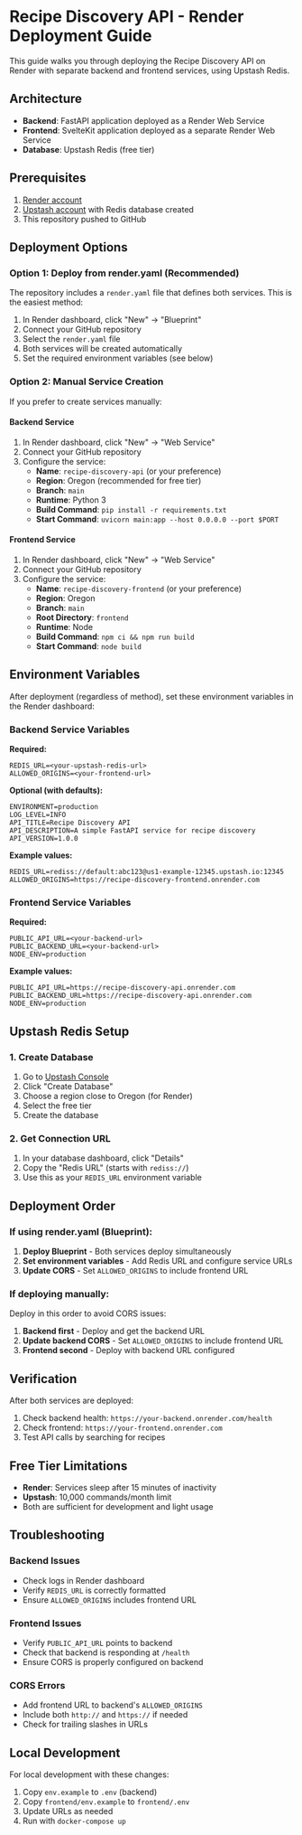 # Recipe Discovery API - Render Deployment Guide

This guide walks you through deploying the Recipe Discovery API on Render with separate backend and frontend services, using Upstash Redis.

## Architecture

- **Backend**: FastAPI application deployed as a Render Web Service
- **Frontend**: SvelteKit application deployed as a separate Render Web Service  
- **Database**: Upstash Redis (free tier)

## Prerequisites

1. [Render account](https://render.com)
2. [Upstash account](https://upstash.com) with Redis database created
3. This repository pushed to GitHub

## Deployment Options

### Option 1: Deploy from render.yaml (Recommended)

The repository includes a `render.yaml` file that defines both services. This is the easiest method:

1. In Render dashboard, click "New" → "Blueprint"
2. Connect your GitHub repository
3. Select the `render.yaml` file
4. Both services will be created automatically
5. Set the required environment variables (see below)

### Option 2: Manual Service Creation

If you prefer to create services manually:

#### Backend Service

1. In Render dashboard, click "New" → "Web Service"
2. Connect your GitHub repository
3. Configure the service:
   - **Name**: `recipe-discovery-api` (or your preference)
   - **Region**: Oregon (recommended for free tier)
   - **Branch**: `main`
   - **Runtime**: Python 3
   - **Build Command**: `pip install -r requirements.txt`
   - **Start Command**: `uvicorn main:app --host 0.0.0.0 --port $PORT`

#### Frontend Service

1. In Render dashboard, click "New" → "Web Service"
2. Connect your GitHub repository  
3. Configure the service:
   - **Name**: `recipe-discovery-frontend` (or your preference)
   - **Region**: Oregon
   - **Branch**: `main`
   - **Root Directory**: `frontend`
   - **Runtime**: Node
   - **Build Command**: `npm ci && npm run build`
   - **Start Command**: `node build`

## Environment Variables

After deployment (regardless of method), set these environment variables in the Render dashboard:

### Backend Service Variables

**Required:**
```
REDIS_URL=<your-upstash-redis-url>
ALLOWED_ORIGINS=<your-frontend-url>
```

**Optional (with defaults):**
```
ENVIRONMENT=production
LOG_LEVEL=INFO
API_TITLE=Recipe Discovery API
API_DESCRIPTION=A simple FastAPI service for recipe discovery
API_VERSION=1.0.0
```

**Example values:**
```
REDIS_URL=rediss://default:abc123@us1-example-12345.upstash.io:12345
ALLOWED_ORIGINS=https://recipe-discovery-frontend.onrender.com
```

### Frontend Service Variables

**Required:**
```
PUBLIC_API_URL=<your-backend-url>
PUBLIC_BACKEND_URL=<your-backend-url>
NODE_ENV=production
```

**Example values:**
```
PUBLIC_API_URL=https://recipe-discovery-api.onrender.com
PUBLIC_BACKEND_URL=https://recipe-discovery-api.onrender.com
NODE_ENV=production
```

## Upstash Redis Setup

### 1. Create Database

1. Go to [Upstash Console](https://console.upstash.com/)
2. Click "Create Database"
3. Choose a region close to Oregon (for Render)
4. Select the free tier
5. Create the database

### 2. Get Connection URL

1. In your database dashboard, click "Details"
2. Copy the "Redis URL" (starts with `rediss://`)
3. Use this as your `REDIS_URL` environment variable

## Deployment Order

### If using render.yaml (Blueprint):
1. **Deploy Blueprint** - Both services deploy simultaneously
2. **Set environment variables** - Add Redis URL and configure service URLs
3. **Update CORS** - Set `ALLOWED_ORIGINS` to include frontend URL

### If deploying manually:
Deploy in this order to avoid CORS issues:

1. **Backend first** - Deploy and get the backend URL
2. **Update backend CORS** - Set `ALLOWED_ORIGINS` to include frontend URL
3. **Frontend second** - Deploy with backend URL configured

## Verification

After both services are deployed:

1. Check backend health: `https://your-backend.onrender.com/health`
2. Check frontend: `https://your-frontend.onrender.com`
3. Test API calls by searching for recipes

## Free Tier Limitations

- **Render**: Services sleep after 15 minutes of inactivity
- **Upstash**: 10,000 commands/month limit
- Both are sufficient for development and light usage

## Troubleshooting

### Backend Issues
- Check logs in Render dashboard
- Verify `REDIS_URL` is correctly formatted
- Ensure `ALLOWED_ORIGINS` includes frontend URL

### Frontend Issues
- Verify `PUBLIC_API_URL` points to backend
- Check that backend is responding at `/health`
- Ensure CORS is properly configured on backend

### CORS Errors
- Add frontend URL to backend's `ALLOWED_ORIGINS`
- Include both `http://` and `https://` if needed
- Check for trailing slashes in URLs

## Local Development

For local development with these changes:

1. Copy `env.example` to `.env` (backend)
2. Copy `frontend/env.example` to `frontend/.env` 
3. Update URLs as needed
4. Run with `docker-compose up`

